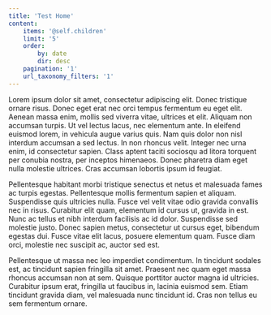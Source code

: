 ```yaml
---
title: 'Test Home'
content:
    items: '@self.children'
    limit: '5'
    order:
        by: date
        dir: desc
    pagination: '1'
    url_taxonomy_filters: '1'
---
```


Lorem ipsum dolor sit amet, consectetur adipiscing elit. Donec tristique ornare risus. Donec eget erat nec orci tempus fermentum eu eget elit. Aenean massa enim, mollis sed viverra vitae, ultrices et elit. Aliquam non accumsan turpis. Ut vel lectus lacus, nec elementum ante. In eleifend euismod lorem, in vehicula augue varius quis. Nam quis dolor non nisl interdum accumsan a sed lectus. In non rhoncus velit. Integer nec urna enim, id consectetur sapien. Class aptent taciti sociosqu ad litora torquent per conubia nostra, per inceptos himenaeos. Donec pharetra diam eget nulla molestie ultrices. Cras accumsan lobortis ipsum id feugiat.

Pellentesque habitant morbi tristique senectus et netus et malesuada fames ac turpis egestas. Pellentesque mollis fermentum sapien et aliquam. Suspendisse quis ultricies nulla. Fusce vel velit vitae odio gravida convallis nec in risus. Curabitur elit quam, elementum id cursus ut, gravida in est. Nunc ac tellus et nibh interdum facilisis ac id dolor. Suspendisse sed molestie justo. Donec sapien metus, consectetur ut cursus eget, bibendum egestas dui. Fusce vitae elit lacus, posuere elementum quam. Fusce diam orci, molestie nec suscipit ac, auctor sed est.

Pellentesque ut massa nec leo imperdiet condimentum. In tincidunt sodales est, ac tincidunt sapien fringilla sit amet. Praesent nec quam eget massa rhoncus accumsan non at sem. Quisque porttitor auctor magna id ultricies. Curabitur ipsum erat, fringilla ut faucibus in, lacinia euismod sem. Etiam tincidunt gravida diam, vel malesuada nunc tincidunt id. Cras non tellus eu sem fermentum ornare.